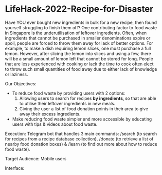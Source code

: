 # LifeHack-2022-Recipe-for-Disaster
Have YOU ever bought new ingredients in bulk for a new recipe, then found yourself struggling to finish them off? One contributing factor to food waste in Singapore is the underutilisation of leftover ingredients. Often, when ingredients that cannot be purchased in smaller denominations expire or spoil, people are forced to throw them away for lack of better options. For example, to make a dish requiring lemon slices, one must purchase a full lemon. However, after slicing the lemon into slices and using a few, there will be a small amount of lemon left that cannot be stored for long. People that are less experienced with cooking or lack the time to cook often elect to throw such small quantities of food away due to either lack of knowledge or laziness. 

Our Objectives: 
- To reduce food waste by providing users with 2 options:
    1. Allowing users to search for recipes **by ingredients**, so that are able to utilise their leftover ingredients in new meals.
    2. Giving the user a list of food donation points in their area to give away their excess ingredients.
- Make reducing food waste simpler and more accessible by educating users with tips & videos about food waste.

Execution: Telegram bot that handles 3 main commands: /search (to search for recipes from a recipe database collection), /donate (to retrieve a list of nearby food donation boxes) & /learn (to find out more about how to reduce food waste).

Target Audience: Mobile users

Interface: 
